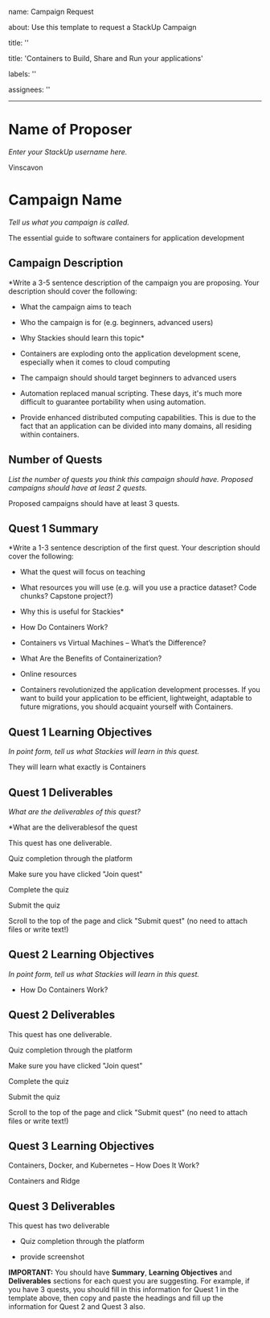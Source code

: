 name: Campaign Request

about: Use this template to request a StackUp Campaign

title: ''

title: 'Containers to Build, Share and Run your applications'

labels: ''

assignees: ''



---



# Name of Proposer

*Enter your StackUp username here.*

Vinscavon



# Campaign Name

*Tell us what you campaign is called.*

The essential guide to software containers for application development



## Campaign Description

*Write a 3-5 sentence description of the campaign you are proposing. Your description should cover the following:

- What the campaign aims to teach

- Who the campaign is for (e.g. beginners, advanced users)

- Why Stackies should learn this topic*

- Containers are exploding onto the application development scene, especially when it comes to cloud computing

- The campaign should should target beginners to advanced users

- Automation replaced manual scripting. These days, it's much more difficult to guarantee portability when using automation.

- Provide enhanced distributed computing capabilities. This is due to the fact that an application can be divided into many domains, all residing within containers.



## Number of Quests

*List the number of quests you think this campaign should have. Proposed campaigns should have at least 2 quests.*

Proposed campaigns should have at least 3 quests.



## Quest 1 Summary

*Write a 1-3 sentence description of the first quest. Your description should cover the following:

- What the quest will focus on teaching

- What resources you will use (e.g. will you use a practice dataset? Code chunks? Capstone project?)

- Why this is useful for Stackies*

- How Do Containers Work?

- Containers vs Virtual Machines – What’s the Difference?

- What Are the Benefits of Containerization?

- Online resources 

- Containers revolutionized the application development processes. If you want to build your application to be efficient, lightweight, adaptable to future migrations, you should acquaint yourself with Containers.



## Quest 1 Learning Objectives

*In point form, tell us what Stackies will learn in this quest.*

They will learn what exactly is Containers 



## Quest 1 Deliverables

*What are the deliverables of this quest?*

*What are the deliverablesof the quest

This quest has one deliverable.



Quiz completion through the platform

Make sure you have clicked "Join quest"

Complete the quiz

Submit the quiz

Scroll to the top of the page and click "Submit quest" (no need to attach files or write text!)



## Quest 2 Learning Objectives

*In point form, tell us what Stackies will learn in this quest.*

- How Do Containers Work?

## Quest 2 Deliverables

This quest has one deliverable.



Quiz completion through the platform

Make sure you have clicked "Join quest"

Complete the quiz

Submit the quiz

Scroll to the top of the page and click "Submit quest" (no need to attach files or write text!)



## Quest 3 Learning Objectives

Containers, Docker, and Kubernetes – How Does It Work?

Containers and Ridge

## Quest 3 Deliverables

This quest has two deliverable

- Quiz completion through the platform

- provide screenshot







**IMPORTANT:** You should have **Summary**, **Learning Objectives** and **Deliverables** sections for each quest you are suggesting. For example, if you have 3 quests, you should fill in this information for Quest 1 in the template above, then copy and paste the headings and fill up the information for Quest 2 and Quest 3 also.
